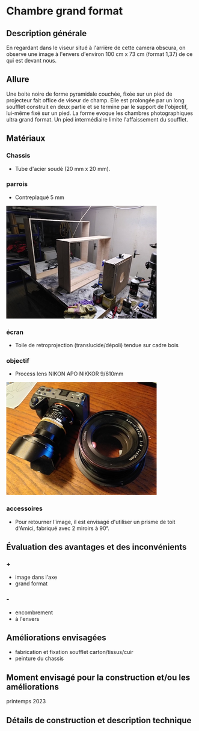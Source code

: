 #  Chambre grand format
## Description générale
En regardant dans le viseur situé à l'arrière de cette camera obscura, on observe une image à l'envers d'environ 100 cm x 73 cm (format 1,37) de ce qui est devant nous.
## Allure
Une boite noire de forme pyramidale couchée, fixée sur un pied de projecteur fait office de viseur de champ. Elle est prolongée par un long soufflet construit en deux partie et se termine par le support de l'objectif, lui-même fixé sur un pied. La forme evoque les chambres photographiques ultra grand format. Un pied intermédiaire limite l'affaissement du soufflet.
## Matériaux
### Chassis
- Tube d'acier soudé (20 mm x 20 mm).
### parrois
- Contreplaqué 5 mm

![chambre_grand_format_1](/photos/chambre_grand_format_1_ultralight.jpg)
### écran
- Toile de retroprojection (translucide/dépoli) tendue sur cadre bois
### objectif
- Process lens NIKON APO NIKKOR 9/610mm

![apo_nikkor_9_610mm_2](/photos/apo_nikkor_9_610mm_2_ultralight.jpg)
### accessoires
- Pour retourner l'image, il est envisagé d'utiliser un prisme de toit d'Amici, fabriqué avec 2 miroirs à 90°.
## Évaluation des avantages et des inconvénients
### +
- image dans l'axe
- grand format
### -
- encombrement
- à l'envers
## Améliorations envisagées
- fabrication et fixation soufflet carton/tissus/cuir
- peinture du chassis
## Moment envisagé pour la construction et/ou les améliorations
printemps 2023
## Détails de construction et description technique
